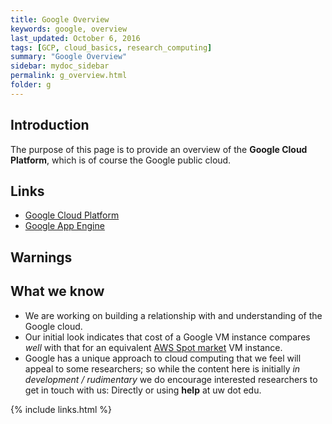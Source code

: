 ```yaml
---
title: Google Overview
keywords: google, overview
last_updated: October 6, 2016
tags: [GCP, cloud_basics, research_computing]
summary: "Google Overview"
sidebar: mydoc_sidebar
permalink: g_overview.html
folder: g
---
```


## Introduction
The purpose of this page is to provide an overview of the **Google Cloud Platform**, which is
of course the Google public cloud. 

## Links
- [Google Cloud Platform](http://cloud.google.com)
- [Google App Engine](https://cloud.google.com/appengine)

## Warnings

## What we know

- We are working on building a relationship with and understanding of the Google cloud. 
- Our initial look indicates that cost of a Google VM instance compares *well* with that for 
an equivalent [AWS Spot market](aws_spot_market.html) VM instance. 
- Google has a unique approach to cloud computing that we feel will appeal to some
researchers; so while the content here is initially *in development / rudimentary*
we do encourage interested researchers to get in touch with us: Directly or using
**help** at uw dot edu.

{% include links.html %}
